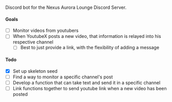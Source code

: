Discord bot for the Nexus Aurora Lounge Discord Server.

#### Goals

 - [ ] Monitor videos from youtubers
 - [ ] When YoutubeX posts a new video, that information is relayed into his respective channel
   - [ ] Best to just provide a link, with the flexibility of adding a message
   
#### Todo

 - [x] Set up skeleton seed
 - [ ] Find a way to monitor a specific channel's post
 - [ ] Develop a function that can take text and send it in a specific channel
 - [ ] Link functions together to send youtube link when a new video has been posted
